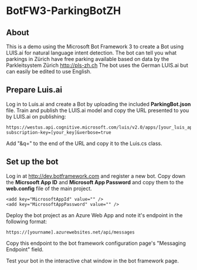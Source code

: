 # BotFW3-ParkingBotZH

## About
This is a demo using the Microsoft Bot Framework 3 to create a Bot using LUIS.ai for natural language intent detection.
The bot can tell you what parkings in Zürich have free parking available based on data by the Parkleitsystem Zürich http://pls-zh.ch
The bot uses the German LUIS.ai but can easily be edited to use English.

## Prepare Luis.ai
Log in to Luis.ai and create a Bot by uploading the included **ParkingBot.json** file.
Train and publish the LUIS.ai model and copy the URL presented to you by LUIS.ai on publishing:

    https://westus.api.cognitive.microsoft.com/luis/v2.0/apps/[your_luis_app_id]?subscription-key=[your_key]&verbose=true

Add "&q=" to the end of the URL and copy it to the Luis.cs class.

## Set up the bot
Log in at http://dev.botframework.com and register a new bot.
Copy down the **Micrsooft App ID** and **Microsoft App Password** and copy them to the **web.config** file of the main project.

    <add key="MicrosoftAppId" value="" />
    <add key="MicrosoftAppPassword" value="" />

Deploy the bot project as an Azure Web App and note it's endpoint in the following format:

    https://[yourname].azurewebsites.net/api/messages

Copy this endpoint to the bot framework configuration page's "Messaging Endpoint" field.

Test your bot in the interactive chat window in the bot framework page.
